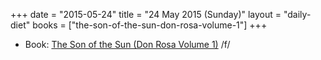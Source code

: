+++
date = "2015-05-24"
title = "24 May 2015 (Sunday)"
layout = "daily-diet"
books = ["the-son-of-the-sun-don-rosa-volume-1"]
+++

<ul>
<li class="entry Book">Book: <a href="/books/the-son-of-the-sun-don-rosa-volume-1">The Son of the Sun (Don Rosa Volume 1)</a> /f/</li>
</ul>
